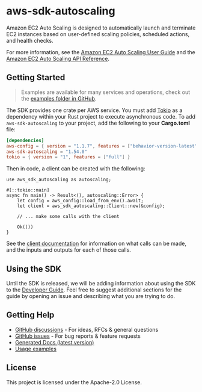 # aws-sdk-autoscaling

Amazon EC2 Auto Scaling is designed to automatically launch and terminate EC2 instances based on user-defined scaling policies, scheduled actions, and health checks.

For more information, see the [Amazon EC2 Auto Scaling User Guide](https://docs.aws.amazon.com/autoscaling/ec2/userguide/what-is-amazon-ec2-auto-scaling.html) and the [Amazon EC2 Auto Scaling API Reference](https://docs.aws.amazon.com/autoscaling/ec2/APIReference/Welcome.html).

## Getting Started

> Examples are available for many services and operations, check out the
> [examples folder in GitHub](https://github.com/awslabs/aws-sdk-rust/tree/main/examples).

The SDK provides one crate per AWS service. You must add [Tokio](https://crates.io/crates/tokio)
as a dependency within your Rust project to execute asynchronous code. To add `aws-sdk-autoscaling` to
your project, add the following to your **Cargo.toml** file:

```toml
[dependencies]
aws-config = { version = "1.1.7", features = ["behavior-version-latest"] }
aws-sdk-autoscaling = "1.54.0"
tokio = { version = "1", features = ["full"] }
```

Then in code, a client can be created with the following:

```rust,no_run
use aws_sdk_autoscaling as autoscaling;

#[::tokio::main]
async fn main() -> Result<(), autoscaling::Error> {
    let config = aws_config::load_from_env().await;
    let client = aws_sdk_autoscaling::Client::new(&config);

    // ... make some calls with the client

    Ok(())
}
```

See the [client documentation](https://docs.rs/aws-sdk-autoscaling/latest/aws_sdk_autoscaling/client/struct.Client.html)
for information on what calls can be made, and the inputs and outputs for each of those calls.

## Using the SDK

Until the SDK is released, we will be adding information about using the SDK to the
[Developer Guide](https://docs.aws.amazon.com/sdk-for-rust/latest/dg/welcome.html). Feel free to suggest
additional sections for the guide by opening an issue and describing what you are trying to do.

## Getting Help

* [GitHub discussions](https://github.com/awslabs/aws-sdk-rust/discussions) - For ideas, RFCs & general questions
* [GitHub issues](https://github.com/awslabs/aws-sdk-rust/issues/new/choose) - For bug reports & feature requests
* [Generated Docs (latest version)](https://awslabs.github.io/aws-sdk-rust/)
* [Usage examples](https://github.com/awslabs/aws-sdk-rust/tree/main/examples)

## License

This project is licensed under the Apache-2.0 License.

